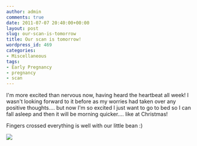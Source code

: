 ```yaml
---
author: admin
comments: true
date: 2011-07-07 20:40:00+00:00
layout: post
slug: our-scan-is-tomorrow
title: Our scan is tomorrow!
wordpress_id: 469
categories:
- Miscellaneous
tags:
- Early Pregnancy
- pregnancy
- scan
---
```


I'm more excited than nervous now, having heard the heartbeat all week!  I wasn't looking forward to it before as my worries had taken over any positive thoughts.... but now I'm so excited I just want to go to bed so I can fall asleep and then it will be morning quicker.... like at Christmas!  
  
Fingers crossed everything is well with our little bean :)

![](https://blogger.googleusercontent.com/tracker/251139911615938991-7525421730933562330?l=www.outmumbered.com)
